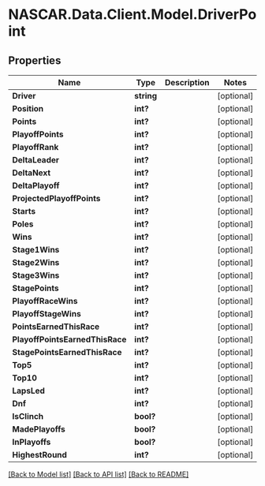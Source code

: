 # NASCAR.Data.Client.Model.DriverPoint
## Properties

Name | Type | Description | Notes
------------ | ------------- | ------------- | -------------
**Driver** | **string** |  | [optional] 
**Position** | **int?** |  | [optional] 
**Points** | **int?** |  | [optional] 
**PlayoffPoints** | **int?** |  | [optional] 
**PlayoffRank** | **int?** |  | [optional] 
**DeltaLeader** | **int?** |  | [optional] 
**DeltaNext** | **int?** |  | [optional] 
**DeltaPlayoff** | **int?** |  | [optional] 
**ProjectedPlayoffPoints** | **int?** |  | [optional] 
**Starts** | **int?** |  | [optional] 
**Poles** | **int?** |  | [optional] 
**Wins** | **int?** |  | [optional] 
**Stage1Wins** | **int?** |  | [optional] 
**Stage2Wins** | **int?** |  | [optional] 
**Stage3Wins** | **int?** |  | [optional] 
**StagePoints** | **int?** |  | [optional] 
**PlayoffRaceWins** | **int?** |  | [optional] 
**PlayoffStageWins** | **int?** |  | [optional] 
**PointsEarnedThisRace** | **int?** |  | [optional] 
**PlayoffPointsEarnedThisRace** | **int?** |  | [optional] 
**StagePointsEarnedThisRace** | **int?** |  | [optional] 
**Top5** | **int?** |  | [optional] 
**Top10** | **int?** |  | [optional] 
**LapsLed** | **int?** |  | [optional] 
**Dnf** | **int?** |  | [optional] 
**IsClinch** | **bool?** |  | [optional] 
**MadePlayoffs** | **bool?** |  | [optional] 
**InPlayoffs** | **bool?** |  | [optional] 
**HighestRound** | **int?** |  | [optional] 

[[Back to Model list]](../README.md#documentation-for-models) [[Back to API list]](../README.md#documentation-for-api-endpoints) [[Back to README]](../README.md)

